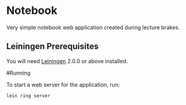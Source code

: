 # Notebook

Very simple notebook web application created during lecture brakes.

## Leiningen Prerequisites

You will need [Leiningen][] 2.0.0 or above installed.

[leiningen]: https://github.com/technomancy/leiningen

#Running

To start a web server for the application, run:

    lein ring server


